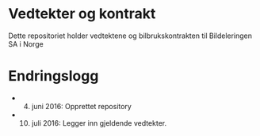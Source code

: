 # Vedtekter og kontrakt
Dette repositoriet holder vedtektene og bilbrukskontrakten til Bildeleringen SA i Norge


# Endringslogg #

- 4. juni 2016: Opprettet repository
- 10. juli 2016: Legger inn gjeldende vedtekter.
